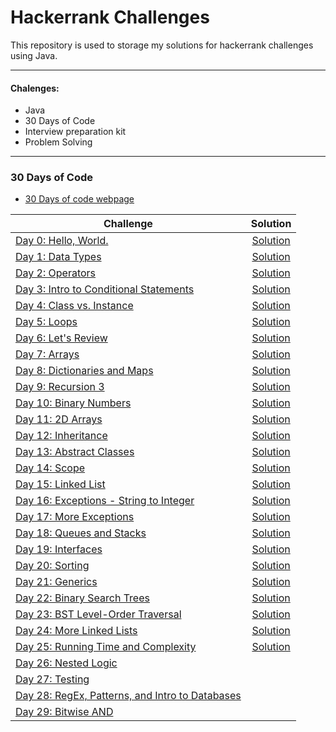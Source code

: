 # Hackerrank Challenges

This repository is used to storage my solutions for hackerrank challenges using Java. 

---
#### Chalenges:
 
 * Java
 * 30 Days of Code
 * Interview preparation kit
 * Problem Solving

---
### 30 Days of Code

- [30 Days of code webpage](https://www.hackerrank.com/domains/tutorials/30-days-of-code)

| Challenge     | Solution      
| ------------- |:-------------:| 
| [Day 0: Hello, World.](https://www.hackerrank.com/challenges/30-hello-world/problem)     | [Solution](https://github.com/mauriciogeneroso/hackerrank-challenges/blob/main/30-days-of-code/src/com/hackerrank/thrirtydaysofcode/day0helloworld/Solution.java)| 
| [Day 1: Data Types](https://www.hackerrank.com/challenges/30-data-types/problem)     | [Solution](https://github.com/mauriciogeneroso/hackerrank-challenges/blob/main/30-days-of-code/src/com/hackerrank/thrirtydaysofcode/day1datatypes/Solution.java)| 
| [Day 2: Operators](https://www.hackerrank.com/challenges/30-operators/problem)     | [Solution](https://github.com/mauriciogeneroso/hackerrank-challenges/blob/main/30-days-of-code/src/com/hackerrank/thrirtydaysofcode/day2operators/Solution.java)| 
| [Day 3: Intro to Conditional Statements](https://www.hackerrank.com/challenges/30-conditional-statements/problem)     | [Solution](https://github.com/mauriciogeneroso/hackerrank-challenges/blob/main/30-days-of-code/src/com/hackerrank/thrirtydaysofcode/day3conditionalstatements/Solution.java)| 
| [Day 4: Class vs. Instance](https://www.hackerrank.com/challenges/30-class-vs-instance/problem)     | [Solution](https://github.com/mauriciogeneroso/hackerrank-challenges/blob/main/30-days-of-code/src/com/hackerrank/thrirtydaysofcode/day4classvsinstance/Person.java)| 
| [Day 5: Loops](https://www.hackerrank.com/challenges/30-loops/problem)     | [Solution](https://github.com/mauriciogeneroso/hackerrank-challenges/blob/main/30-days-of-code/src/com/hackerrank/thrirtydaysofcode/day5loop/Solution.java)| 
| [Day 6: Let's Review](https://www.hackerrank.com/challenges/30-review-loop/problem)     | [Solution](https://github.com/mauriciogeneroso/hackerrank-challenges/blob/main/30-days-of-code/src/com/hackerrank/thrirtydaysofcode/day6letsreview/Solution.java)| 
| [Day 7: Arrays](https://www.hackerrank.com/challenges/30-arrays/problem)     | [Solution](https://github.com/mauriciogeneroso/hackerrank-challenges/blob/main/30-days-of-code/src/com/hackerrank/thrirtydaysofcode/day7arrays/Solution.java)| 
| [Day 8: Dictionaries and Maps](https://www.hackerrank.com/challenges/30-dictionaries-and-maps/problem)     | [Solution](https://github.com/mauriciogeneroso/hackerrank-challenges/blob/main/30-days-of-code/src/com/hackerrank/thrirtydaysofcode/day8dictionariesandmaps/Solution.java)| 
| [Day 9: Recursion 3](https://www.hackerrank.com/challenges/30-recursion/problem)     | [Solution](https://github.com/mauriciogeneroso/hackerrank-challenges/blob/main/30-days-of-code/src/com/hackerrank/thrirtydaysofcode/day9recursion3/Solution.java)| 
| [Day 10: Binary Numbers](https://www.hackerrank.com/challenges/30-binary-numbers/problem)     | [Solution](https://github.com/mauriciogeneroso/hackerrank-challenges/blob/main/30-days-of-code/src/com/hackerrank/thrirtydaysofcode/day10binarynumbers/Solution.java)| 
| [Day 11: 2D Arrays](https://www.hackerrank.com/challenges/30-2d-arrays/problem)     | [Solution](https://github.com/mauriciogeneroso/hackerrank-challenges/blob/main/30-days-of-code/src/com/hackerrank/thrirtydaysofcode/day11arrays2d/Solution.java)| 
| [Day 12: Inheritance](https://www.hackerrank.com/challenges/30-inheritance/problem)     | [Solution](https://github.com/mauriciogeneroso/hackerrank-challenges/blob/main/30-days-of-code/src/com/hackerrank/thrirtydaysofcode/day12inheritance/Solution.java)| 
| [Day 13: Abstract Classes](https://www.hackerrank.com/challenges/30-abstract-classes/problem)     | [Solution](https://github.com/mauriciogeneroso/hackerrank-challenges/blob/main/30-days-of-code/src/com/hackerrank/thrirtydaysofcode/day13abstractclass/Solution.java)| 
| [Day 14: Scope](https://www.hackerrank.com/challenges/30-scope/problem)     | [Solution](https://github.com/mauriciogeneroso/hackerrank-challenges/tree/main/30-days-of-code/src/com/hackerrank/thrirtydaysofcode/day14scope)| 
| [Day 15: Linked List](https://www.hackerrank.com/challenges/30-linked-list/problem)     | [Solution](https://github.com/mauriciogeneroso/hackerrank-challenges/blob/main/30-days-of-code/src/com/hackerrank/thrirtydaysofcode/day15linkedlist/Solution.java)| 
| [Day 16: Exceptions - String to Integer](https://www.hackerrank.com/challenges/30-exceptions-string-to-integer/problem)     | [Solution](https://github.com/mauriciogeneroso/hackerrank-challenges/blob/main/30-days-of-code/src/com/hackerrank/thrirtydaysofcode/day16exceptions/Solution.java)| 
| [Day 17: More Exceptions](https://www.hackerrank.com/challenges/30-more-exceptions/problem)     | [Solution](https://github.com/mauriciogeneroso/hackerrank-challenges/blob/main/30-days-of-code/src/com/hackerrank/thrirtydaysofcode/day17moreexceptions/Solution.java)| 
| [Day 18: Queues and Stacks](https://www.hackerrank.com/challenges/30-queues-stacks/problem)     | [Solution](https://github.com/mauriciogeneroso/hackerrank-challenges/blob/main/30-days-of-code/src/com/hackerrank/thrirtydaysofcode/day18queueandstacks/Solution.java)| 
| [Day 19: Interfaces](https://www.hackerrank.com/challenges/30-interfaces/problem)     | [Solution](https://github.com/mauriciogeneroso/hackerrank-challenges/blob/main/30-days-of-code/src/com/hackerrank/thrirtydaysofcode/day19interfaces/Solution.java)| 
| [Day 20: Sorting](https://www.hackerrank.com/challenges/30-sorting/problem)     | [Solution](https://github.com/mauriciogeneroso/hackerrank-challenges/blob/main/30-days-of-code/src/com/hackerrank/thrirtydaysofcode/day20sorting/Solution.java)| 
| [Day 21: Generics](https://www.hackerrank.com/challenges/30-generics/problem)     | [Solution](https://github.com/mauriciogeneroso/hackerrank-challenges/blob/main/30-days-of-code/src/com/hackerrank/thrirtydaysofcode/day21generics/Generics.java)| 
| [Day 22: Binary Search Trees](https://www.hackerrank.com/challenges/30-binary-search-trees/problem)     | [Solution](https://github.com/mauriciogeneroso/hackerrank-challenges/blob/main/30-days-of-code/src/com/hackerrank/thrirtydaysofcode/day22binarysearchtrees/Solution.java)| 
| [Day 23: BST Level-Order Traversal](https://www.hackerrank.com/challenges/30-binary-trees/problem)     | [Solution](https://github.com/mauriciogeneroso/hackerrank-challenges/blob/main/30-days-of-code/src/com/hackerrank/thrirtydaysofcode/day23bstlevelorder/Solution.java)| 
| [Day 24: More Linked Lists](https://www.hackerrank.com/challenges/30-linked-list-deletion/problem)     | [Solution](https://github.com/mauriciogeneroso/hackerrank-challenges/blob/main/30-days-of-code/src/com/hackerrank/thrirtydaysofcode/day24morelinkedlists/Solution.java)| 
| [Day 25: Running Time and Complexity](https://www.hackerrank.com/challenges/30-running-time-and-complexity/problem)     | [Solution](https://github.com/mauriciogeneroso/hackerrank-challenges/blob/main/30-days-of-code/src/com/hackerrank/thrirtydaysofcode/day25timeandcomplexity/Solution.java)| 
| [Day 26: Nested Logic](https://www.hackerrank.com/challenges/30-nested-logic/problem)     | | 
| [Day 27: Testing](https://www.hackerrank.com/challenges/30-testing/problem)     | | 
| [Day 28: RegEx, Patterns, and Intro to Databases](https://www.hackerrank.com/challenges/30-regex-patterns/problem)     | | 
| [Day 29: Bitwise AND](https://www.hackerrank.com/challenges/30-bitwise-and/problem)     | | 
